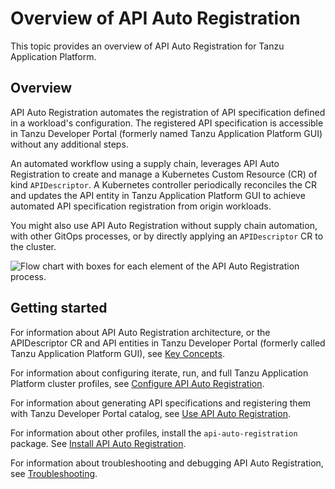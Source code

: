 # Overview of API Auto Registration

This topic provides an overview of API Auto Registration for Tanzu Application Platform.

## Overview

API Auto Registration automates the registration of API specification defined in a workload's
configuration. The registered API specification is accessible in Tanzu Developer Portal
(formerly named Tanzu Application Platform GUI) without any additional steps.

An automated workflow using a supply chain, leverages API Auto Registration to create and manage a
Kubernetes Custom Resource (CR) of kind `APIDescriptor`. A Kubernetes controller periodically
reconciles the CR and updates the API entity in Tanzu Application Platform GUI to achieve automated
API specification registration from origin workloads.

You might also use API Auto Registration without supply chain automation, with other GitOps
processes, or by directly applying an `APIDescriptor` CR to the cluster.

![Flow chart with boxes for each element of the API Auto Registration process.](./images/autoregistering-api-entities-stages.png)

## <a id='getting-started'></a> Getting started

For information about API Auto Registration architecture, or the APIDescriptor CR and API entities
in Tanzu Developer Portal (formerly called Tanzu Application Platform GUI), see [Key Concepts](key-concepts.hbs.md).

For information about configuring iterate, run, and full Tanzu Application Platform cluster profiles, see [Configure API Auto Registration](configuration.hbs.md).

For information about generating API specifications and registering them with Tanzu Developer Portal catalog, see [Use API Auto Registration](usage.hbs.md).

For information about other profiles, install the `api-auto-registration` package. See [Install API Auto Registration](installation.hbs.md).

For information about troubleshooting and debugging API Auto Registration, see [Troubleshooting](troubleshooting.md).